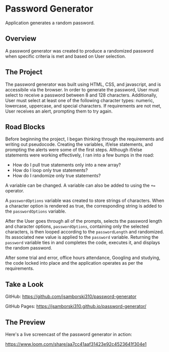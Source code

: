 # Password Generator

Application generates a random password.

## Overview

A password generator was created to produce a randomized password when specific criteria is met and based on User selection.  


## The Project

The password generator was built using HTML, CSS, and javascript, and is accessibile via the browser. In order to generate the password, User must select to receive a password between 8 and 128 characters. Additionally, User must select at least one of the following character types: numeric, lowercase, uppercase, and special characters. If requirements are not met, User receives an alert, prompting them to try again. 


## Road Blocks

Before beginning the project, I began thinking through the requirements and writing out pseudocode. Creating the variables, if/else statements, and prompting the alerts were some of the first steps. Although if/else statements were working effectively, I ran into a few bumps in the road:  

- How do I pull true statements only into a new array? 
- How do I loop only true statements?
- How do I randomize only true statements?

A variable can be changed. A variable can also be added to using the `+=` operator. 

A `passwordOptions` variable was created to store strings of characters. When a character option is rendered as true, the corresponding string is added to the `passwordOptions` variable.

After the User goes through all of the prompts, selects the password length and character options, `passwordOptions`, containing only the selected characters, is then looped according to the `passwordLength` and randomized. Its associated new value is applied to the `password` variable. Returning the `password` variable ties in and completes the code, executes it, and displays the random password. 

After some trial and error, office hours attendance, Googling and studying, the code locked into place and the application operates as per the requirements.  


## Take a Look

GitHub: https://github.com/jsamborski310/password-generator

GitHub Pages: https://jsamborski310.github.io/password-generator/


## The Preview

Here's a live screencast of the password generator in action: 

https://www.loom.com/share/aa7cc41aaf31423e92c4523641f304e1

